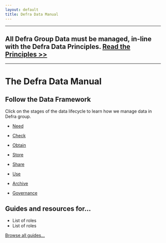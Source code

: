 ```yaml
---
layout: default
title: Defra Data Manual
---
```


***

## All Defra Group Data must be managed, in-line with the Defra Data Principles. [Read the Principles >>](/DDM/principles/principles)

***

# The Defra Data Manual

## Follow the Data Framework
Click on the stages of the data lifecycle to learn how we manage data in Defra group.

- [Need](framework/need)
- [Check](framework/check)
- [Obtain](framework/obtain)
- [Store](framework/store)
- [Share](framework/share)
- [Use](framework/use)
- [Archive](framework/archive)



- [Governance](framework/governance)

## Guides and resources for…

* List of roles
* List of roles

[Browse all guides…](/DDM/guides/guides)

